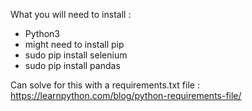 What you will need to install : 

* Python3 
* might need to install pip
* sudo pip install selenium
* sudo pip install pandas 

Can solve for this with a requirements.txt file : https://learnpython.com/blog/python-requirements-file/
